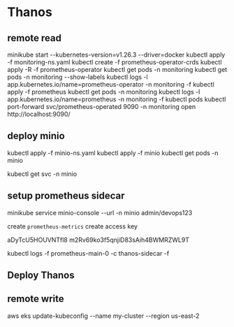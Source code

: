 # Thanos

## remote read

minikube start --kubernetes-version=v1.26.3 --driver=docker
kubectl apply -f monitoring-ns.yaml
kubectl create -f prometheus-operator-crds
kubectl apply -R -f prometheus-operator
kubectl get pods -n monitoring
kubectl get pods -n monitoring --show-labels
kubectl logs -l app.kubernetes.io/name=prometheus-operator -n monitoring -f
kubectl apply -f prometheus
kubectl get pods -n monitoring
kubectl logs -l app.kubernetes.io/name=prometheus -n monitoring -f
kubectl pods
kubectl port-forward svc/prometheus-operated 9090 -n monitoring
open http://localhost:9090/

## deploy minio

kubectl apply -f minio-ns.yaml
kubectl apply -f minio
kubectl get pods -n minio

kubectl get svc -n minio

## setup prometheus sidecar
minikube service minio-console --url -n minio
admin/devops123

create `prometheus-metrics`
create access key

aDyTcU5HOUVNTfl8
m2Rv69ko3f5qnjiD83sAih4BWMRZWL9T

kubectl logs -f prometheus-main-0 -c thanos-sidecar -f




## Deploy Thanos














## remote write

aws eks update-kubeconfig --name my-cluster --region us-east-2